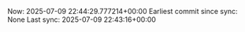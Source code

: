 Now: 2025-07-09 22:44:29.777214+00:00 Earliest commit since sync: None Last sync: 2025-07-09 22:43:16+00:00
